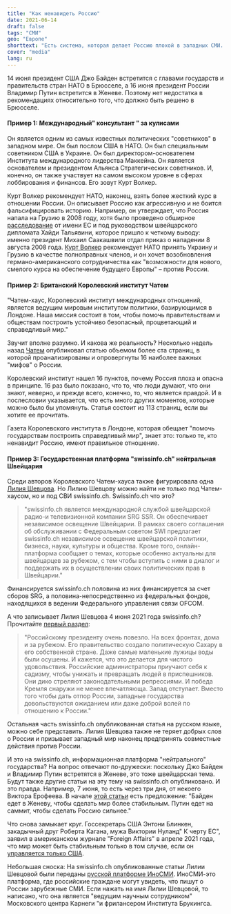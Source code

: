 ```yaml
---
title: "Как ненавидеть Россию"
date: 2021-06-14
draft: false
tags: "СМИ"
geo: "Европе"
shorttext: "Есть система, которая делает Россию плохой в западных СМИ. Швейцарцы помогают разжигать ненависть к России."
cover: "media"
lang: ru
---
```


14 июня президент США Джо Байден встретится с главами государств и правительств стран НАТО в Брюсселе, а 16 июня президент России Владимир Путин встретится в Женеве.  Поэтому нет недостатка в рекомендациях относительно того, что должно быть решено в Брюсселе.

#### Пример 1: Международный" консультант " за кулисами

Он является одним из самых известных политических "советников" в западном мире. Он был послом США в НАТО. Он был специальным советником США в Украине. Он был директором-основателем Института международного лидерства Маккейна. Он является основателем и президентом Альянса Стратегических советников. И, конечно, он также участвует на самом высоком уровне в сферах лоббирования и финансов. Его зовут Курт Волкер.

Курт Волкер рекомендует НАТО, наконец, взять более жесткий курс в отношении России. Он описывает Россию как агрессивную и не боится фальсифицировать историю. Например, он утверждает, что Россия напала на Грузию в 2008 году, хотя было проведено обширное [расследование](/static/downloads/IIFFMCG_Volume_I.pdf "Independent International Fact-Finding Mission on the Conflict in Georgia") от имени ЕС и под руководством швейцарского дипломата Хайди Тальявини, которое пришло к четкому выводу: именно президент Михаил Саакашвили отдал приказ о нападении 8 августа 2008 года. [Курт Волкер](https://cepa.org/a-plan-for-nato-to-get-serious-about-russia/ "A Plan for NATO to Get Serious About Russia") рекомендует НАТО принять Украину и Грузию в качестве полноправных членов, и он хочет возобновления германо-американского сотрудничества как "возможности для нового, смелого курса на обеспечение будущего Европы" – против России.

#### Пример 2: Британский Королевский институт Чатем

"Чатем-хаус, Королевский институт международных отношений, является ведущим мировым институтом политики, базирующимся в Лондоне. Наша миссия состоит в том, чтобы помочь правительствам и обществам построить устойчиво безопасный, процветающий и справедливый мир."

Звучит вполне разумно. И какова же реальность? Несколько недель назад [Чатем](https://www.chathamhouse.org/2021/05/myths-and-misconceptions-debate-russia "Myths and misconceptions in the debate on Russia") опубликовал статью объемом более ста страниц, в которой проанализированы и опровергнуты 16 наиболее важных "мифов" о России.

Королевский институт нашел 16 пунктов, почему Россия плоха и опасна в принципе. 16 раз было показано, что то, что люди думают, что они знают, неверно, и прежде всего, конечно, то, что является правдой. И в послесловии указывается, что есть много других моментов, которые можно было бы упомянуть. Статья состоит из 113 страниц, если вы хотите ее прочитать.

Газета Королевского института в Лондоне, которая обещает "помочь государствам построить справедливый мир", знает это: только те, кто ненавидит Россию, имеют правильное отношение.

#### Пример 3: Государственная платформа "swissinfo.ch" нейтральная Швейцария

Среди авторов Королевского Чатем-хауса также фигурировала одна [Лилия Шевцова](https://www.chathamhouse.org/2017/09/russias-dual-response-west-creates-policy-confusion "Russia’s Dual Response to the West Creates Policy Confusion"). Но Лилию Шевцову можно найти не только под Чатем-хаусом, но и под СВИ swissinfo.ch. Swissinfo.ch что это?

> "swissinfo.ch является международной службой швейцарской радио-и телевизионной компании SRG SSR. Он обеспечивает независимое освещение Швейцарии. В рамках своего соглашения об обслуживании с Федеральным советом SWI предлагает swissinfo.ch независимое освещение швейцарской политики, бизнеса, науки, культуры и общества. Кроме того, онлайн-платформа сообщает о темах, которые особенно актуальны для швейцарцев за рубежом, с тем чтобы вступить с ними в диалог и поддержать их в осуществлении своих политических прав в Швейцарии."

Финансируется swissinfo.ch половина из них финансируется за счет сборов SRG, а половина-непосредственно из федеральных фондов, находящихся в ведении Федерального управления связи OFCOM.

А что записывает Лилия Шевцова 4 июня 2021 года swissinfo.ch? Прочитайте [первый раздел](https://www.swissinfo.ch/rus/сорвал-ли-путин-банк-/46667070 "Сорвал ли Путин банк?"):

> "Российскому президенту очень повезло. На всех фронтах, дома и за рубежом. Его правительство создало политическую Сахару в его собственной стране. Даже самые маленькие лужицы воды были осушены. И кажется, что это делается для чистого удовольствия. Российские администраторы приучают себя к садизму, чтобы унижать и превращать людей в приспешников. Они дико стреляют законодательными репрессиями. И победа Кремля снаружи не менее впечатляюща. Запад отступает. Вместо того чтобы дать отпор России, западные государства довольствуются ожиданием или даже доброй волей по отношению к России."

Остальная часть swissinfo.ch опубликованная статья на русском языке, можно себе представить. Лилия Шевцова также не теряет добрых слов о России и призывает западный мир наконец предпринять совместные действия против России.

И это на swissinfo.ch, информационная платформа "нейтрального" государства? На вопрос отвечают по-дружески: поскольку Джо Байден и Владимир Путин встретятся в Женеве, это тоже швейцарская тема. Будут также другие статьи на эту тему на swissinfo.ch опубликовано. И это правда. Например, 7 июня, то есть через три дня, от некоего Виктора Ерофеева. В начале [этой статьи](https://www.swissinfo.ch/rus/женева-между-мюнхеном-и-ялтой/46668572 "Женева между Мюнхеном и Ялтой") есть предложение: "Байден едет в Женеву, чтобы сделать мир более стабильным. Путин едет на саммит, чтобы сделать Россию сильнее."

Что снова замыкает круг. Госсекретарь США Энтони Блинкен, закадычный друг Роберта Кагана, мужа Виктории Нуланд" К черту ЕС", заявил в американском журнале "Foreign Affairs" в апреле 2021 года, что мир может быть стабильным только в том случае, если он [управляется только США](https://www.swissinfo.ch/rus/женева-между-мюнхеном-и-ялтой/46668572 "Женева между Мюнхеном и Ялтой").

Небольшая сноска: На swissinfo.ch опубликованные статьи Лилии Шевцовой были переданы [русской платформе ИноСМИ](https://inosmi.ru/politic/20210605/249868896.html "Swiss Info - сорвал ли Путин банк?"). ИноСМИ-это платформа, где российские граждане могут увидеть, что пишут о России зарубежные СМИ. Если нажать на имя Лилии Шевцовой, то написано, что она является "ведущим научным сотрудником" Московского центра Карнеги "и фрилансером Института Брукингса.
